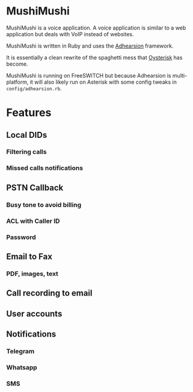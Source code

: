 # MushiMushi
MushiMushi is a voice application. A voice application is similar to a web 
application but deals with VoIP instead of websites.

MushiMushi is written in Ruby and uses the [Adhearsion](https://adhearsion.com) framework.

It is essentially a clean rewrite of the spaghetti mess that [Oysterisk](https://github.com/coaxial/oysterisk) has become.

MushiMushi is running on FreeSWITCH but because Adhearsion is multi-platform, it
will also likely run on Asterisk with some config tweaks in 
`config/adhearsion.rb`.

# Features
## Local DIDs
### Filtering calls
### Missed calls notifications

## PSTN Callback
### Busy tone to avoid billing
### ACL with Caller ID
### Password

## Email to Fax
### PDF, images, text

## Call recording to email

## User accounts

## Notifications
### Telegram
### Whatsapp
### SMS
